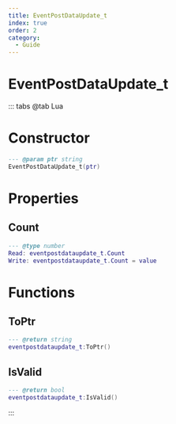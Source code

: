 ```yaml
---
title: EventPostDataUpdate_t
index: true
order: 2
category:
  - Guide
---
```


# EventPostDataUpdate_t

::: tabs
@tab Lua
# Constructor
```lua
--- @param ptr string
EventPostDataUpdate_t(ptr)
```
# Properties
## Count 
```lua
--- @type number
Read: eventpostdataupdate_t.Count
Write: eventpostdataupdate_t.Count = value
```
# Functions
## ToPtr
```lua
--- @return string
eventpostdataupdate_t:ToPtr()
```
## IsValid
```lua
--- @return bool
eventpostdataupdate_t:IsValid()
```

:::